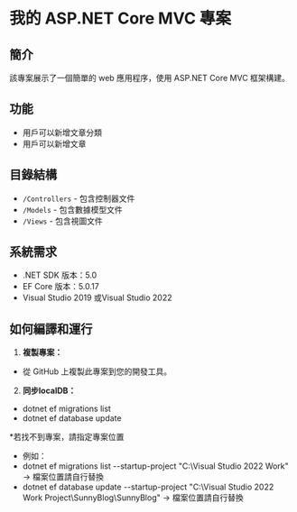 # 我的 ASP.NET Core MVC 專案

## 簡介
該專案展示了一個簡單的 web 應用程序，使用 ASP.NET Core MVC 框架構建。

## 功能
- 用戶可以新增文章分類
- 用戶可以新增文章

## 目錄結構
- `/Controllers` - 包含控制器文件
- `/Models` - 包含數據模型文件
- `/Views` - 包含視圖文件

## 系統需求
- .NET SDK 版本：5.0
- EF Core 版本：5.0.17
- Visual Studio 2019 或Visual Studio 2022

## 如何編譯和運行

1. **複製專案：**
- 從 GitHub 上複製此專案到您的開發工具。
   
2. **同步localDB：**
- dotnet ef migrations list
- dotnet ef database update

*若找不到專案，請指定專案位置
- 例如：
- dotnet ef migrations list --startup-project "C:\Visual Studio 2022 Work" -> 檔案位置請自行替換
- dotnet ef database update --startup-project "C:\Visual Studio 2022 Work Project\SunnyBlog\SunnyBlog" -> 檔案位置請自行替換
